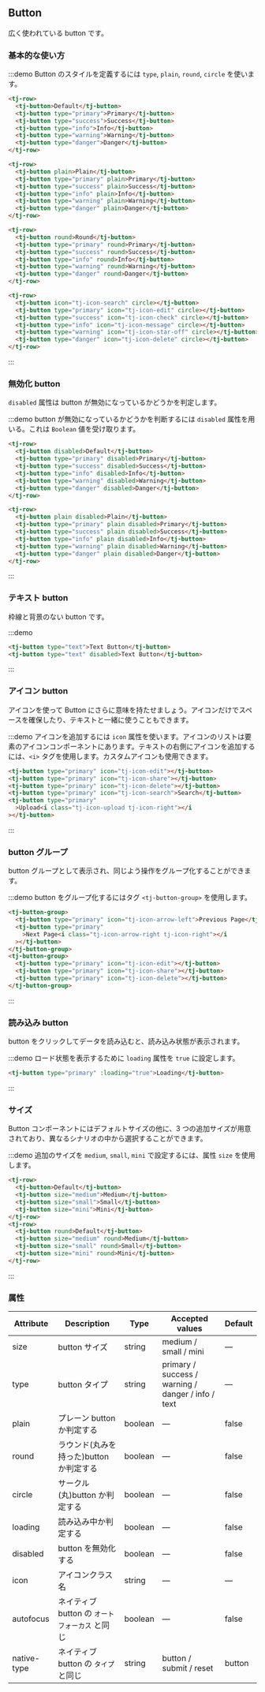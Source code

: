 ## Button

広く使われている button です。

### 基本的な使い方

:::demo Button のスタイルを定義するには `type`, `plain`, `round`, `circle` を使います。

```html
<tj-row>
  <tj-button>Default</tj-button>
  <tj-button type="primary">Primary</tj-button>
  <tj-button type="success">Success</tj-button>
  <tj-button type="info">Info</tj-button>
  <tj-button type="warning">Warning</tj-button>
  <tj-button type="danger">Danger</tj-button>
</tj-row>

<tj-row>
  <tj-button plain>Plain</tj-button>
  <tj-button type="primary" plain>Primary</tj-button>
  <tj-button type="success" plain>Success</tj-button>
  <tj-button type="info" plain>Info</tj-button>
  <tj-button type="warning" plain>Warning</tj-button>
  <tj-button type="danger" plain>Danger</tj-button>
</tj-row>

<tj-row>
  <tj-button round>Round</tj-button>
  <tj-button type="primary" round>Primary</tj-button>
  <tj-button type="success" round>Success</tj-button>
  <tj-button type="info" round>Info</tj-button>
  <tj-button type="warning" round>Warning</tj-button>
  <tj-button type="danger" round>Danger</tj-button>
</tj-row>

<tj-row>
  <tj-button icon="tj-icon-search" circle></tj-button>
  <tj-button type="primary" icon="tj-icon-edit" circle></tj-button>
  <tj-button type="success" icon="tj-icon-check" circle></tj-button>
  <tj-button type="info" icon="tj-icon-message" circle></tj-button>
  <tj-button type="warning" icon="tj-icon-star-off" circle></tj-button>
  <tj-button type="danger" icon="tj-icon-delete" circle></tj-button>
</tj-row>
```

:::

### 無効化 button

`disabled` 属性は button が無効になっているかどうかを判定します。

:::demo button が無効になっているかどうかを判断するには `disabled` 属性を用いる。これは `Boolean` 値を受け取ります。

```html
<tj-row>
  <tj-button disabled>Default</tj-button>
  <tj-button type="primary" disabled>Primary</tj-button>
  <tj-button type="success" disabled>Success</tj-button>
  <tj-button type="info" disabled>Info</tj-button>
  <tj-button type="warning" disabled>Warning</tj-button>
  <tj-button type="danger" disabled>Danger</tj-button>
</tj-row>

<tj-row>
  <tj-button plain disabled>Plain</tj-button>
  <tj-button type="primary" plain disabled>Primary</tj-button>
  <tj-button type="success" plain disabled>Success</tj-button>
  <tj-button type="info" plain disabled>Info</tj-button>
  <tj-button type="warning" plain disabled>Warning</tj-button>
  <tj-button type="danger" plain disabled>Danger</tj-button>
</tj-row>
```

:::

### テキスト button

枠線と背景のない button です。

:::demo

```html
<tj-button type="text">Text Button</tj-button>
<tj-button type="text" disabled>Text Button</tj-button>
```

:::

### アイコン button

アイコンを使って Button にさらに意味を持たせましょう。アイコンだけでスペースを確保したり、テキストと一緒に使うこともできます。

:::demo アイコンを追加するには `icon` 属性を使います。アイコンのリストは要素のアイコンコンポーネントにあります。テキストの右側にアイコンを追加するには、`<i>` タグを使用します。カスタムアイコンも使用できます。

```html
<tj-button type="primary" icon="tj-icon-edit"></tj-button>
<tj-button type="primary" icon="tj-icon-share"></tj-button>
<tj-button type="primary" icon="tj-icon-delete"></tj-button>
<tj-button type="primary" icon="tj-icon-search">Search</tj-button>
<tj-button type="primary"
  >Upload<i class="tj-icon-upload tj-icon-right"></i
></tj-button>
```

:::

### button グループ

button グループとして表示され、同じよう操作をグループ化することができます。

:::demo button をグループ化するにはタグ `<tj-button-group>` を使用します。

```html
<tj-button-group>
  <tj-button type="primary" icon="tj-icon-arrow-left">Previous Page</tj-button>
  <tj-button type="primary"
    >Next Page<i class="tj-icon-arrow-right tj-icon-right"></i
  ></tj-button>
</tj-button-group>
<tj-button-group>
  <tj-button type="primary" icon="tj-icon-edit"></tj-button>
  <tj-button type="primary" icon="tj-icon-share"></tj-button>
  <tj-button type="primary" icon="tj-icon-delete"></tj-button>
</tj-button-group>
```

:::

### 読み込み button

button をクリックしてデータを読み込むと、読み込み状態が表示されます。

:::demo ロード状態を表示するために `loading` 属性を `true` に設定します。

```html
<tj-button type="primary" :loading="true">Loading</tj-button>
```

:::

### サイズ

Button コンポーネントにはデフォルトサイズの他に、3 つの追加サイズが用意されており、異なるシナリオの中から選択することができます。

:::demo 追加のサイズを `medium`, `small`, `mini` で設定するには、属性 `size` を使用します。

```html
<tj-row>
  <tj-button>Default</tj-button>
  <tj-button size="medium">Medium</tj-button>
  <tj-button size="small">Small</tj-button>
  <tj-button size="mini">Mini</tj-button>
</tj-row>
<tj-row>
  <tj-button round>Default</tj-button>
  <tj-button size="medium" round>Medium</tj-button>
  <tj-button size="small" round>Small</tj-button>
  <tj-button size="mini" round>Mini</tj-button>
</tj-row>
```

:::

### 属性

| Attribute   | Description                                    | Type    | Accepted values                                    | Default |
| ----------- | ---------------------------------------------- | ------- | -------------------------------------------------- | ------- |
| size        | button サイズ                                  | string  | medium / small / mini                              | —       |
| type        | button タイプ                                  | string  | primary / success / warning / danger / info / text | —       |
| plain       | プレーン button か判定する                     | boolean | —                                                  | false   |
| round       | ラウンド(丸みを持った)button か判定する        | boolean | —                                                  | false   |
| circle      | サークル(丸)button か判定する                  | boolean | —                                                  | false   |
| loading     | 読み込み中か判定する                           | boolean | —                                                  | false   |
| disabled    | button を無効化する                            | boolean | —                                                  | false   |
| icon        | アイコンクラス名                               | string  | —                                                  | —       |
| autofocus   | ネイティブ button の `オートフォーカス` と同じ | boolean | —                                                  | false   |
| native-type | ネイティブ button の `タイプ` と同じ           | string  | button / submit / reset                            | button  |
